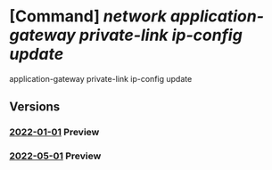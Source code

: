# [Command] _network application-gateway private-link ip-config update_

application-gateway private-link ip-config update

## Versions

### [2022-01-01](/Resources/mgmt-plane/L3N1YnNjcmlwdGlvbnMve30vcmVzb3VyY2Vncm91cHMve30vcHJvdmlkZXJzL21pY3Jvc29mdC5uZXR3b3JrL2FwcGxpY2F0aW9uZ2F0ZXdheXMve30=/2022-01-01.xml) **Preview**

<!-- mgmt-plane /subscriptions/{}/resourcegroups/{}/providers/microsoft.network/applicationgateways/{} 2022-01-01 properties.privateLinkConfigurations[].properties.ipConfigurations[] -->

### [2022-05-01](/Resources/mgmt-plane/L3N1YnNjcmlwdGlvbnMve30vcmVzb3VyY2Vncm91cHMve30vcHJvdmlkZXJzL21pY3Jvc29mdC5uZXR3b3JrL2FwcGxpY2F0aW9uZ2F0ZXdheXMve30=/2022-05-01.xml) **Preview**

<!-- mgmt-plane /subscriptions/{}/resourcegroups/{}/providers/microsoft.network/applicationgateways/{} 2022-05-01 properties.privateLinkConfigurations[].properties.ipConfigurations[] -->
